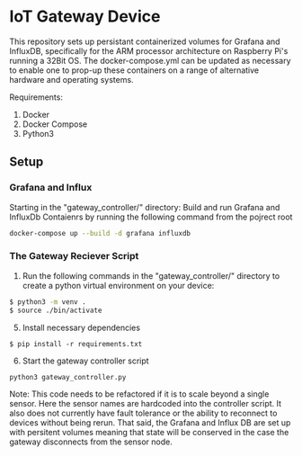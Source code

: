 # IoT Gateway Device

This repository sets up persistant containerized volumes for Grafana and InfluxDB, specifically for the ARM processor architecture on Raspberry Pi's running a 32Bit OS. The docker-compose.yml can be updated as necessary to enable one to prop-up these containers on a range of alternative hardware and operating systems.



Requirements:
1. Docker
2. Docker Compose
3. Python3


## Setup
### Grafana and Influx

Starting in the "gateway_controller/" directory: Build and run Grafana and InfluxDb Contaienrs by running the following command from the pojrect root

```bash
docker-compose up --build -d grafana influxdb
```
   
### The Gateway Reciever Script

1. Run the following commands in the "gateway_controller/" directory to create a python virtual environment on your device:

```bash
$ python3 -m venv .
$ source ./bin/activate   
```

5. Install necessary dependencies
```
$ pip install -r requirements.txt
```

6. Start the gateway controller script
```
python3 gateway_controller.py
```

Note: 
This code needs to be refactored if it is to scale beyond a single sensor. Here the sensor names are hardcoded into the controller script. 
It also does not currently have fault tolerance or the ability to reconnect to devices without being rerun. That said, the Grafana and Influx DB are set up with persitent volumes meaning that state will be conserved in the case the gateway disconnects from the sensor node. 



